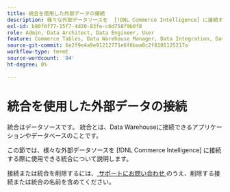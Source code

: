```yaml
---
title: 統合を使用した外部データの接続
description: 様々な外部データソースを  [!DNL Commerce Intelligence] に接続するために使用できる、使用可能な統合について説明します。
exl-id: b80f6f77-15f7-4d20-83fe-c6d758f9b0f8
role: Admin, Data Architect, Data Engineer, User
feature: Commerce Tables, Data Warehouse Manager, Data Integration, Data Import/Export
source-git-commit: 6e2f9e4a9e91212771e6f6baa8c2f8101125217a
workflow-type: tm+mt
source-wordcount: '84'
ht-degree: 0%

---
```


# 統合を使用した外部データの接続

統合はデータソースです。 統合とは、Data Warehouseに接続できるアプリケーションやデータベースのことです。

この節では、様々な外部データソースを [!DNL Commerce Intelligence] に接続する際に使用できる統合について説明します。

接続または統合を削除するには、[ サポートにお問い合わせ ](https://experienceleague.adobe.com/docs/commerce-knowledge-base/kb/troubleshooting/miscellaneous/mbi-service-policies.html) のうえ、削除する接続または統合の名前を含めてください。

